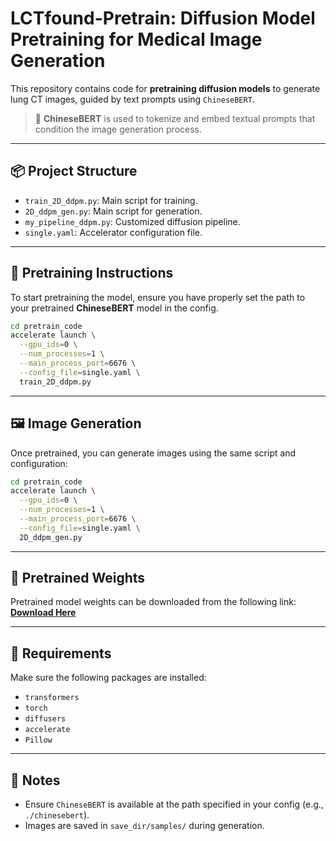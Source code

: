 # LCTfound-Pretrain: Diffusion Model Pretraining for Medical Image Generation

This repository contains code for **pretraining diffusion models** to generate lung CT images, guided by text prompts using `ChineseBERT`.

> 🧠 **ChineseBERT** is used to tokenize and embed textual prompts that condition the image generation process.

---

## 📦 Project Structure

- `train_2D_ddpm.py`: Main script for training.
- `2D_ddpm_gen.py`: Main script for generation.
- `my_pipeline_ddpm.py`: Customized diffusion pipeline.
- `single.yaml`: Accelerator configuration file.

---

## 🧪 Pretraining Instructions

To start pretraining the model, ensure you have properly set the path to your pretrained **ChineseBERT** model in the config.

```bash
cd pretrain_code
accelerate launch \
  --gpu_ids=0 \
  --num_processes=1 \
  --main_process_port=6676 \
  --config_file=single.yaml \
  train_2D_ddpm.py
```

---

## 🖼️ Image Generation

Once pretrained, you can generate images using the same script and configuration:

```bash
cd pretrain_code
accelerate launch \
  --gpu_ids=0 \
  --num_processes=1 \
  --main_process_port=6676 \
  --config_file=single.yaml \
  2D_ddpm_gen.py
```
---

## 🔗 Pretrained Weights

Pretrained model weights can be downloaded from the following link: [**Download Here**](https://drive.google.com/file/d/1AGAWtMMErr2jJEjdAfSu78h2ZOB6-zww/view?usp=drive_link)

---

## 🔧 Requirements

Make sure the following packages are installed:

* `transformers`
* `torch`
* `diffusers`
* `accelerate`
* `Pillow`

---

## 📁 Notes

* Ensure `ChineseBERT` is available at the path specified in your config (e.g., `./chinesebert`).
* Images are saved in `save_dir/samples/` during generation.


